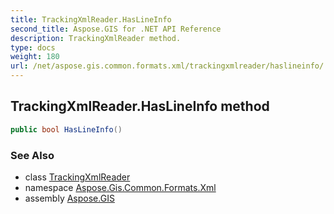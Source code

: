 ```yaml
---
title: TrackingXmlReader.HasLineInfo
second_title: Aspose.GIS for .NET API Reference
description: TrackingXmlReader method. 
type: docs
weight: 180
url: /net/aspose.gis.common.formats.xml/trackingxmlreader/haslineinfo/
---
```

## TrackingXmlReader.HasLineInfo method

```csharp
public bool HasLineInfo()
```

### See Also

* class [TrackingXmlReader](../)
* namespace [Aspose.Gis.Common.Formats.Xml](../../trackingxmlreader/)
* assembly [Aspose.GIS](../../../)


